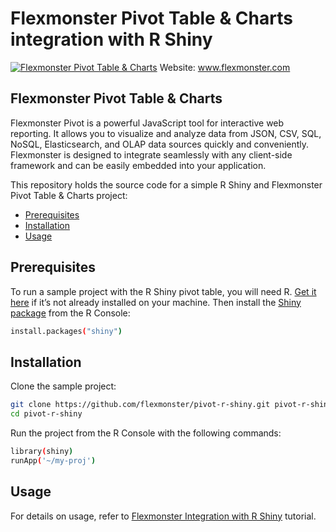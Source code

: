 # Flexmonster Pivot Table & Charts integration with R Shiny
[![Flexmonster Pivot Table & Charts](https://cdn.flexmonster.com/landing.png)](https://flexmonster.com)
Website: www.flexmonster.com

## Flexmonster Pivot Table & Charts

Flexmonster Pivot is a powerful JavaScript tool for interactive web reporting. It allows you to visualize and analyze data from JSON, CSV, SQL, NoSQL, Elasticsearch, and OLAP data sources quickly and conveniently. Flexmonster is designed to integrate seamlessly with any client-side framework and can be easily embedded into your application.

This repository holds the source code for a simple R Shiny and Flexmonster Pivot Table & Charts project:
- [Prerequisites](#prerequisites)
- [Installation](#installation)
- [Usage](#usage)

## <a id="prerequisites"></a>Prerequisites

To run a sample project with the R Shiny pivot table, you will need R. [Get it here](https://www.r-project.org/) if it’s not already installed on your machine.
Then install the [Shiny package](https://rstudio.com/products/shiny/) from the R Console:

```bash
install.packages("shiny")
```

## <a id="installation"></a>Installation

Clone the sample project:

```bash
git clone https://github.com/flexmonster/pivot-r-shiny.git pivot-r-shiny
cd pivot-r-shiny
```

Run the project from the R Console with the following commands:

```bash
library(shiny)
runApp('~/my-proj')
```

## <a id="usage"></a>Usage
For details on usage, refer to [Flexmonster Integration with R Shiny](https://www.flexmonster.com/doc/integration-with-r-shiny/) tutorial.
